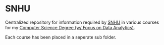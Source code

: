 # SNHU

Centralized repository for information required by [SNHU](https://www.snhu.edu/) in various courses for my [Computer Science Degree (w/ Focus on Data Analytics)](https://www.snhu.edu/online-degrees/bachelors/bs-in-computer-science).

Each course has been placed in a seperate sub folder.


